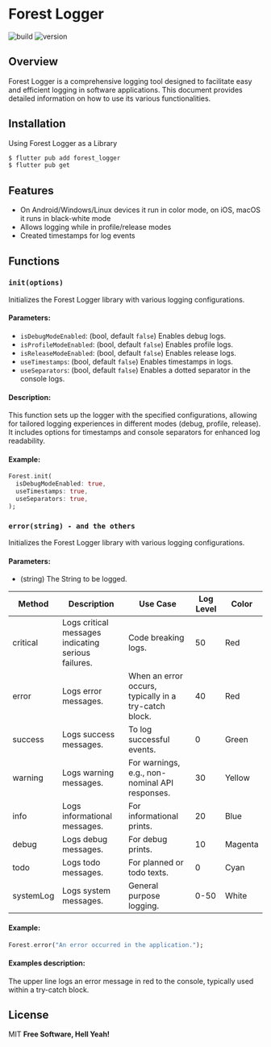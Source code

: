 # Forest Logger
![build](https://img.shields.io/badge/build-passing-33FF00?style=flat) ![version](https://img.shields.io/badge/version-1.1.0-3887BE?style=flat)

## Overview
Forest Logger is a comprehensive logging tool designed to facilitate easy and efficient logging in software applications. This document provides detailed information on how to use its various functionalities.

## Installation
Using Forest Logger as a Library

```bash
$ flutter pub add forest_logger
$ flutter pub get
```

## Features

- On Android/Windows/Linux devices it run in color mode, on iOS, macOS it runs in black-white mode
- Allows logging while in profile/release modes
- Created timestamps for log events


## Functions
### `init(options)`
Initializes the Forest Logger library with various logging configurations.

#### Parameters:
- `isDebugModeEnabled`: (bool, default `false`) Enables debug logs.
- `isProfileModeEnabled`: (bool, default `false`) Enables profile logs.
- `isReleaseModeEnabled`: (bool, default `false`) Enables release logs.
- `useTimestamps`: (bool, default `false`) Enables timestamps in logs.
- `useSeparators`: (bool, default `false`) Enables a dotted separator in the console logs.

#### Description:
This function sets up the logger with the specified configurations, allowing for tailored logging experiences in different modes (debug, profile, release). It includes options for timestamps and console separators for enhanced log readability.

#### Example:
```dart
Forest.init(
  isDebugModeEnabled: true,
  useTimestamps: true,
  useSeparators: true,
);
```

### `error(string) - and the others`
Initializes the Forest Logger library with various logging configurations.

#### Parameters:
- (string) The String to be logged.

| Method    | Description | Use Case | Log Level | Color   |
|-----------|-------------|----------|-----------|---------|
| critical  | Logs critical messages indicating serious failures. | Code breaking logs. | 50 | Red     |
| error     | Logs error messages. | When an error occurs, typically in a try-catch block. | 40 | Red     |
| success   | Logs success messages. | To log successful events. | 0 | Green   |
| warning   | Logs warning messages. | For warnings, e.g., non-nominal API responses. | 30 | Yellow  |
| info      | Logs informational messages. | For informational prints. | 20 | Blue    |
| debug     | Logs debug messages. | For debug prints. | 10 | Magenta |
| todo      | Logs todo messages. | For planned or todo texts. | 0 | Cyan    |
| systemLog | Logs system messages. | General purpose logging. | 0-50 | White   |

#### Example:
```dart
Forest.error("An error occurred in the application.");
```
#### Examples description:
The upper  line logs an error message in red to the console, typically used within a try-catch block.




## License

MIT
**Free Software, Hell Yeah!**



